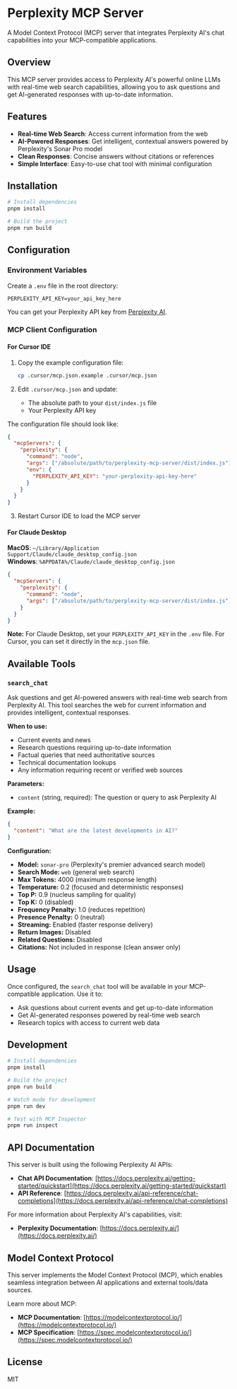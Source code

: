 # Perplexity MCP Server

A Model Context Protocol (MCP) server that integrates Perplexity AI's chat capabilities into your MCP-compatible applications.

## Overview

This MCP server provides access to Perplexity AI's powerful online LLMs with real-time web search capabilities, allowing you to ask questions and get AI-generated responses with up-to-date information.

## Features

- **Real-time Web Search**: Access current information from the web
- **AI-Powered Responses**: Get intelligent, contextual answers powered by Perplexity's Sonar Pro model
- **Clean Responses**: Concise answers without citations or references
- **Simple Interface**: Easy-to-use chat tool with minimal configuration

## Installation

```bash
# Install dependencies
pnpm install

# Build the project
pnpm run build
```

## Configuration

### Environment Variables

Create a `.env` file in the root directory:

```env
PERPLEXITY_API_KEY=your_api_key_here
```

You can get your Perplexity API key from [Perplexity AI](https://www.perplexity.ai/).

### MCP Client Configuration

#### For Cursor IDE

1. Copy the example configuration file:

   ```bash
   cp .cursor/mcp.json.example .cursor/mcp.json
   ```

2. Edit `.cursor/mcp.json` and update:
   - The absolute path to your `dist/index.js` file
   - Your Perplexity API key

The configuration file should look like:

```json
{
  "mcpServers": {
    "perplexity": {
      "command": "node",
      "args": ["/absolute/path/to/perplexity-mcp-server/dist/index.js"],
      "env": {
        "PERPLEXITY_API_KEY": "your-perplexity-api-key-here"
      }
    }
  }
}
```

3. Restart Cursor IDE to load the MCP server

#### For Claude Desktop

**MacOS**: `~/Library/Application Support/Claude/claude_desktop_config.json`  
**Windows**: `%APPDATA%/Claude/claude_desktop_config.json`

```json
{
  "mcpServers": {
    "perplexity": {
      "command": "node",
      "args": ["/absolute/path/to/perplexity-mcp-server/dist/index.js"]
    }
  }
}
```

**Note:** For Claude Desktop, set your `PERPLEXITY_API_KEY` in the `.env` file. For Cursor, you can set it directly in the `mcp.json` file.

## Available Tools

### `search_chat`

Ask questions and get AI-powered answers with real-time web search from Perplexity AI. This tool searches the web for current information and provides intelligent, contextual responses.

**When to use:**

- Current events and news
- Research questions requiring up-to-date information
- Factual queries that need authoritative sources
- Technical documentation lookups
- Any information requiring recent or verified web sources

**Parameters:**

- `content` (string, required): The question or query to ask Perplexity AI

**Example:**

```json
{
  "content": "What are the latest developments in AI?"
}
```

**Configuration:**

- **Model:** `sonar-pro` (Perplexity's premier advanced search model)
- **Search Mode:** `web` (general web search)
- **Max Tokens:** 4000 (maximum response length)
- **Temperature:** 0.2 (focused and deterministic responses)
- **Top P:** 0.9 (nucleus sampling for quality)
- **Top K:** 0 (disabled)
- **Frequency Penalty:** 1.0 (reduces repetition)
- **Presence Penalty:** 0 (neutral)
- **Streaming:** Enabled (faster response delivery)
- **Return Images:** Disabled
- **Related Questions:** Disabled
- **Citations:** Not included in response (clean answer only)

## Usage

Once configured, the `search_chat` tool will be available in your MCP-compatible application. Use it to:

- Ask questions about current events and get up-to-date information
- Get AI-generated responses powered by real-time web search
- Research topics with access to current web data

## Development

```bash
# Install dependencies
pnpm install

# Build the project
pnpm run build

# Watch mode for development
pnpm run dev

# Test with MCP Inspector
pnpm run inspect
```

## API Documentation

This server is built using the following Perplexity AI APIs:

- **Chat API Documentation**: [https://docs.perplexity.ai/getting-started/quickstart](https://docs.perplexity.ai/getting-started/quickstart)
- **API Reference**: [https://docs.perplexity.ai/api-reference/chat-completions](https://docs.perplexity.ai/api-reference/chat-completions)

For more information about Perplexity AI's capabilities, visit:

- **Perplexity Documentation**: [https://docs.perplexity.ai/](https://docs.perplexity.ai/)

## Model Context Protocol

This server implements the Model Context Protocol (MCP), which enables seamless integration between AI applications and external tools/data sources.

Learn more about MCP:

- **MCP Documentation**: [https://modelcontextprotocol.io/](https://modelcontextprotocol.io/)
- **MCP Specification**: [https://spec.modelcontextprotocol.io/](https://spec.modelcontextprotocol.io/)

## License

MIT
